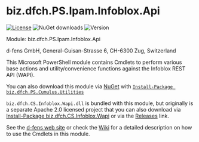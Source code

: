 biz.dfch.PS.Ipam.Infoblox.Api
=============================

[![License](https://img.shields.io/badge/license-Apache%20License%202.0-blue.svg)](https://github.com/dfch/biz.dfch.PS.Ipam.Infoblox.Api/blob/master/LICENSE)
![NuGet downloads](https://img.shields.io/nuget/dt/biz.dfch.PS.Ipam.Infoblox.Api.svg)
![Version](https://img.shields.io/nuget/v/biz.dfch.PS.Ipam.Infoblox.Api.svg)

Module: biz.dfch.PS.Ipam.Infoblox.Api

d-fens GmbH, General-Guisan-Strasse 6, CH-6300 Zug, Switzerland

This Microsoft PowerShell module contains Cmdlets to perform various base actions and utility/convenience functions against the Infoblox REST API (WAPI).

You can also download this module via [NuGet](http://nuget.org) with [`Install-Package biz.dfch.PS.Cumulus.Utilities`](https://www.nuget.org/packages/biz.dfch.PS.Ipam.Infoblox.Api/)

`biz.dfch.CS.Infoblox.Wapi.dll` is bundled with this module, but originally is a separate Apache 2.0 licensed project that you can also download via [Install-Package biz.dfch.CS.Infoblox.Wapi](https://www.nuget.org/packages/biz.dfch.CS.Infoblox.Wapi/) or via the [Releases](https://github.com/dfch/biz.dfch.CS.Infoblox.Wapi/releases) link.

See the [d-fens web site](http://d-fens.ch/2014/12/05/module-biz-dfch-ps-ipam-infoblox-api/) or check the [Wiki](https://github.com/dfch/biz.dfch.PS.Ipam.Infoblox.Api/wiki) for a detailed description on how to use the Cmdlets in this module.
